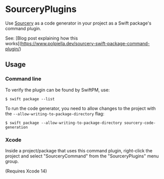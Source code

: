 # SourceryPlugins

Use [Sourcery](https://github.com/krzysztofzablocki/Sourcery) as a code generator in your project as a Swift package's command plugin.

See: [Blog post explaining how this works[(https://www.polpiella.dev/sourcery-swift-package-command-plugin/)

## Usage

### Command line

To verify the plugin can be found by SwiftPM, use:

    $ swift package --list

To run the code generator, you need to allow changes to the project with the `--allow-writing-to-package-directory` flag:

    $ swift package --allow-writing-to-package-directory sourcery-code-generation
    
### Xcode

Inside a project/package that uses this command plugin, right-click the project and select "SourceryCommand" from the "SourceryPlugins" menu group.

(Requires Xcode 14)
